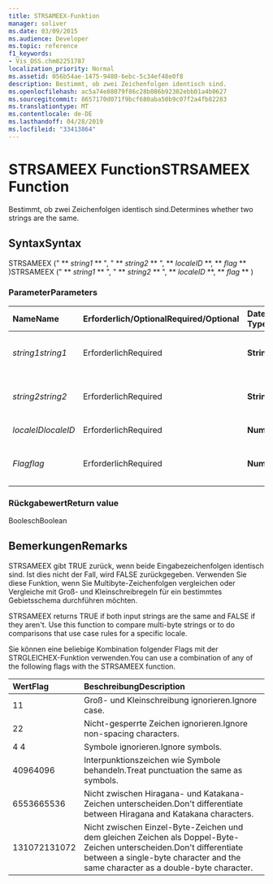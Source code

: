 ```yaml
---
title: STRSAMEEX-Funktion
manager: soliver
ms.date: 03/09/2015
ms.audience: Developer
ms.topic: reference
f1_keywords:
- Vis_DSS.chm82251787
localization_priority: Normal
ms.assetid: 056b54ae-1475-9480-6ebc-5c34ef48e0f8
description: Bestimmt, ob zwei Zeichenfolgen identisch sind.
ms.openlocfilehash: ac5a74e08079f86c28b086b92302ebb01a4b0627
ms.sourcegitcommit: 8657170d071f9bcf680aba50b9c07f2a4fb82283
ms.translationtype: MT
ms.contentlocale: de-DE
ms.lasthandoff: 04/28/2019
ms.locfileid: "33413864"
---
```

# <a name="strsameex-function"></a><span data-ttu-id="afb69-103">STRSAMEEX Function</span><span class="sxs-lookup"><span data-stu-id="afb69-103">STRSAMEEX Function</span></span>

<span data-ttu-id="afb69-104">Bestimmt, ob zwei Zeichenfolgen identisch sind.</span><span class="sxs-lookup"><span data-stu-id="afb69-104">Determines whether two strings are the same.</span></span>
  
## <a name="syntax"></a><span data-ttu-id="afb69-105">Syntax</span><span class="sxs-lookup"><span data-stu-id="afb69-105">Syntax</span></span>

<span data-ttu-id="afb69-106">STRSAMEEX (" \*\* *string1* \*\* ", " \*\* *string2* \*\* ", \*\* *localeID* \*\*, \*\* *flag* \*\* )</span><span class="sxs-lookup"><span data-stu-id="afb69-106">STRSAMEEX (" \*\* *string1* \*\* ", " \*\* *string2* \*\* ", \*\* *localeID* \*\*, \*\* *flag* \*\* )</span></span> 
  
### <a name="parameters"></a><span data-ttu-id="afb69-107">Parameter</span><span class="sxs-lookup"><span data-stu-id="afb69-107">Parameters</span></span>

|<span data-ttu-id="afb69-108">**Name**</span><span class="sxs-lookup"><span data-stu-id="afb69-108">**Name**</span></span>|<span data-ttu-id="afb69-109">**Erforderlich/Optional**</span><span class="sxs-lookup"><span data-stu-id="afb69-109">**Required/Optional**</span></span>|<span data-ttu-id="afb69-110">**Datentyp**</span><span class="sxs-lookup"><span data-stu-id="afb69-110">**Data Type**</span></span>|<span data-ttu-id="afb69-111">**Beschreibung**</span><span class="sxs-lookup"><span data-stu-id="afb69-111">**Description**</span></span>|
|:-----|:-----|:-----|:-----|
| <span data-ttu-id="afb69-112">_string1_</span><span class="sxs-lookup"><span data-stu-id="afb69-112">_string1_</span></span> <br/> |<span data-ttu-id="afb69-113">Erforderlich</span><span class="sxs-lookup"><span data-stu-id="afb69-113">Required</span></span>  <br/> |<span data-ttu-id="afb69-114">**String**</span><span class="sxs-lookup"><span data-stu-id="afb69-114">**String**</span></span> <br/> |<span data-ttu-id="afb69-115">Die erste zu vergleichende Zeichenfolge.</span><span class="sxs-lookup"><span data-stu-id="afb69-115">The first string to compare.</span></span>  <br/> |
| <span data-ttu-id="afb69-116">_string2_</span><span class="sxs-lookup"><span data-stu-id="afb69-116">_string2_</span></span> <br/> |<span data-ttu-id="afb69-117">Erforderlich</span><span class="sxs-lookup"><span data-stu-id="afb69-117">Required</span></span>  <br/> |<span data-ttu-id="afb69-118">**String**</span><span class="sxs-lookup"><span data-stu-id="afb69-118">**String**</span></span> <br/> | <span data-ttu-id="afb69-119">Die zweite zu vergleichende Zeichenfolge.</span><span class="sxs-lookup"><span data-stu-id="afb69-119">The second string to compare.</span></span>  <br/> |
| <span data-ttu-id="afb69-120">_localeID_</span><span class="sxs-lookup"><span data-stu-id="afb69-120">_localeID_</span></span> <br/> |<span data-ttu-id="afb69-121">Erforderlich</span><span class="sxs-lookup"><span data-stu-id="afb69-121">Required</span></span>  <br/> |<span data-ttu-id="afb69-122">**Numeric**</span><span class="sxs-lookup"><span data-stu-id="afb69-122">**Numeric**</span></span> <br/> |<span data-ttu-id="afb69-123">Der lokale ID-Code.</span><span class="sxs-lookup"><span data-stu-id="afb69-123">The locale ID code.</span></span>  <br/> |
| <span data-ttu-id="afb69-124">_Flag_</span><span class="sxs-lookup"><span data-stu-id="afb69-124">_flag_</span></span> <br/> |<span data-ttu-id="afb69-125">Erforderlich</span><span class="sxs-lookup"><span data-stu-id="afb69-125">Required</span></span>  <br/> |<span data-ttu-id="afb69-126">**Numeric**</span><span class="sxs-lookup"><span data-stu-id="afb69-126">**Numeric**</span></span> <br/> | <span data-ttu-id="afb69-127">Ein Bit, das den Typ des Vergleichs bestimmt.</span><span class="sxs-lookup"><span data-stu-id="afb69-127">A bit that specifies the type of comparison.</span></span>  <br/> |
   
### <a name="return-value"></a><span data-ttu-id="afb69-128">Rückgabewert</span><span class="sxs-lookup"><span data-stu-id="afb69-128">Return value</span></span>

<span data-ttu-id="afb69-129">Boolesch</span><span class="sxs-lookup"><span data-stu-id="afb69-129">Boolean</span></span>
  
## <a name="remarks"></a><span data-ttu-id="afb69-130">Bemerkungen</span><span class="sxs-lookup"><span data-stu-id="afb69-130">Remarks</span></span>

<span data-ttu-id="afb69-p101">STRSAMEEX gibt TRUE zurück, wenn beide Eingabezeichenfolgen identisch sind. Ist dies nicht der Fall, wird FALSE zurückgegeben. Verwenden Sie diese Funktion, wenn Sie Multibyte-Zeichenfolgen vergleichen oder Vergleiche mit Groß- und Kleinschreibregeln für ein bestimmtes Gebietsschema durchführen möchten.
			
</span><span class="sxs-lookup"><span data-stu-id="afb69-p101">STRSAMEEX returns TRUE if both input strings are the same and FALSE if they aren't. Use this function to compare multi-byte strings or to do comparisons that use case rules for a specific locale.</span></span>
  
<span data-ttu-id="afb69-133">Sie können eine beliebige Kombination folgender Flags mit der STRGLEICHEX-Funktion verwenden.</span><span class="sxs-lookup"><span data-stu-id="afb69-133">You can use a combination of any of the following flags with the STRSAMEEX function.</span></span>
  
|<span data-ttu-id="afb69-134">**Wert**</span><span class="sxs-lookup"><span data-stu-id="afb69-134">**Flag**</span></span>|<span data-ttu-id="afb69-135">**Beschreibung**</span><span class="sxs-lookup"><span data-stu-id="afb69-135">**Description**</span></span>|
|:-----|:-----|
|<span data-ttu-id="afb69-136">1</span><span class="sxs-lookup"><span data-stu-id="afb69-136">1</span></span>  <br/> |<span data-ttu-id="afb69-137">Groß- und Kleinschreibung ignorieren.</span><span class="sxs-lookup"><span data-stu-id="afb69-137">Ignore case.</span></span>  <br/> |
|<span data-ttu-id="afb69-138">2</span><span class="sxs-lookup"><span data-stu-id="afb69-138">2</span></span>  <br/> |<span data-ttu-id="afb69-139">Nicht-gesperrte Zeichen ignorieren.</span><span class="sxs-lookup"><span data-stu-id="afb69-139">Ignore non-spacing characters.</span></span>  <br/> |
|<span data-ttu-id="afb69-140">4 </span><span class="sxs-lookup"><span data-stu-id="afb69-140">4</span></span>  <br/> |<span data-ttu-id="afb69-141">Symbole ignorieren.</span><span class="sxs-lookup"><span data-stu-id="afb69-141">Ignore symbols.</span></span>  <br/> |
|<span data-ttu-id="afb69-142">4096</span><span class="sxs-lookup"><span data-stu-id="afb69-142">4096</span></span>  <br/> |<span data-ttu-id="afb69-143">Interpunktionszeichen wie Symbole behandeln.</span><span class="sxs-lookup"><span data-stu-id="afb69-143">Treat punctuation the same as symbols.</span></span>  <br/> |
|<span data-ttu-id="afb69-144">65536</span><span class="sxs-lookup"><span data-stu-id="afb69-144">65536</span></span>  <br/> |<span data-ttu-id="afb69-145">Nicht zwischen Hiragana- und Katakana-Zeichen unterscheiden.</span><span class="sxs-lookup"><span data-stu-id="afb69-145">Don't differentiate between Hiragana and Katakana characters.</span></span>  <br/> |
|<span data-ttu-id="afb69-146">131072</span><span class="sxs-lookup"><span data-stu-id="afb69-146">131072</span></span>  <br/> |<span data-ttu-id="afb69-147">Nicht zwischen Einzel-Byte-Zeichen und dem gleichen Zeichen als Doppel-Byte-Zeichen unterscheiden.</span><span class="sxs-lookup"><span data-stu-id="afb69-147">Don't differentiate between a single-byte character and the same character as a double-byte character.</span></span>  <br/> |
   

